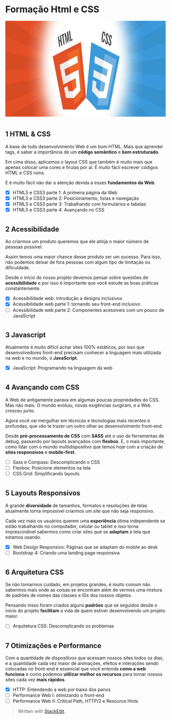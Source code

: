 # Formação Html e CSS

<!-- ![Html e Css](./assets/html-css-logo.webp) -->

<img src="./assets/html-css-logo.webp" height="300" width="1500" />

#

## 1 HTML & CSS

A base de todo desenvolvimento Web é um bom HTML. Mais que aprender tags, é saber a importância de um **código semântico** e **bem estruturado**. 

Em cima disso, aplicamos o layout CSS que também é muito mais que apenas colocar uma cores e firulas por aí. É muito fácil escrever códigos HTML e CSS ruins. 

E é muito fácil não dar a atenção devida a esses **fundamentos da Web**.

 - [x] HTML5 e CSS3 parte 1:  A primeira página da Web
 - [x] HTML5 e CSS3 parte 2: Posicionamento, listas e navegação
 - [x] HTML5 e CSS3 parte 3: Trabalhando com formulários e tabelas
 - [x] HTML5 e CSS3 parte 4: Avançando no CSS

# 
## 2 Acessibilidade
Ao criarmos um produto queremos que ele atinja o maior número de pessoas possível. 

Assim temos uma maior chance desse produto ser um sucesso. Para isso, não podemos deixar de fora pessoas com algum tipo de limitação ou dificuldade.

Desde o início do nosso projeto devemos pensar sobre questões de **acessibilidade** e por isso é importante que você estude as boas práticas constantemente.

 - [x] Acessibilidade web: introdução a designs inclusivos
 - [x] Acessibilidade web parte 1: tornando seu front-end inclusivo
 - [ ] Acessibilidade web parte 2: Componentes acessíveis com um pouco de JavaScript
# 
## 3 Javascript

Atualmente é muito difícil achar sites 100% estáticos, por isso que desenvolvedores front-end precisam conhecer a linguagem mais utilizada na web e no mundo, o **JavaScript**.

 - [x] JavaScript: Programando na linguagem da web
#
## 4 Avançando com CSS

A Web de antigamente parava em algumas poucas propriedades do CSS. Mas não mais. O mundo evoluiu, novas exigências surgiram, e a Web cresceu junto. 

Agora você vai mergulhar em técnicas e tecnologias mais recentes e profundas, que vão te trazer um outro olhar ao desenvolvimento front-end.

Desde **pré-processamento de CSS** com **SASS** até o uso de ferramentas de debug, passando por layouts avançados com **flexbox**. E, o mais importante, como lidar com o mundo multidispositivo que temos hoje com a criação de **sites responsivos** e **mobile-first**.

 - [ ] Sass e Compass: Descomplicando o CSS
 - [ ] Flexbox: Posicione elementos na tela
 - [ ] CSS Grid: Simplificando layouts

#
## 5 Layouts Responsivos

A grande **diversidade** de tamanhos, formatos e resoluções de telas atualmente torna impossível criarmos um site que não seja responsivo. 

Cada vez mais os usuários querem uma **experiência** ótima independente se estão trabalhando no computador, celular ou tablet e isso torna imprescindível sabermos como criar sites que se **adaptam** à tela que estamos usando.

 - [x] Web Design Responsivo: Páginas que se adaptam do mobile ao desk
 - [ ] Bootstrap 4: Criando uma landing page responsiva

#
## 6 Arquitetura CSS

Se não tomarmos cuidado, em projetos grandes, é muito comum não sabermos mais onde as coisas se encontram além de vermos uma mistura de padrões de nomes das classes e IDs dos nossos objetos.

Pensando nisso foram criados alguns **padrões** que se seguidos desde o inicio do projeto **facilitam** a vida de quem estiver desenvolvendo um projeto maior.

 - [ ] Arquitetura CSS: Descomplicando os problemas

#
## 7 Otimizações e Performance

Com a quantidade de dispositivos que acessam nossos sites todos os dias, e a quantidade cada vez maior de animações, efeitos e interações sendo colocadas no front-end é essencial que você entenda **como a web funciona** e como podemos **utilizar melhor os recursos** para tornar nossos sites cada vez **mais rápidos**.

 - [x] HTTP: Entendendo a web por baixo dos panos
 - [ ] Performance Web I: otimizando o front-end
 - [ ] Performance Web II: Critical Path, HTTP/2 e Resource Hints

> Written with [StackEdit](https://stackedit.io/).
